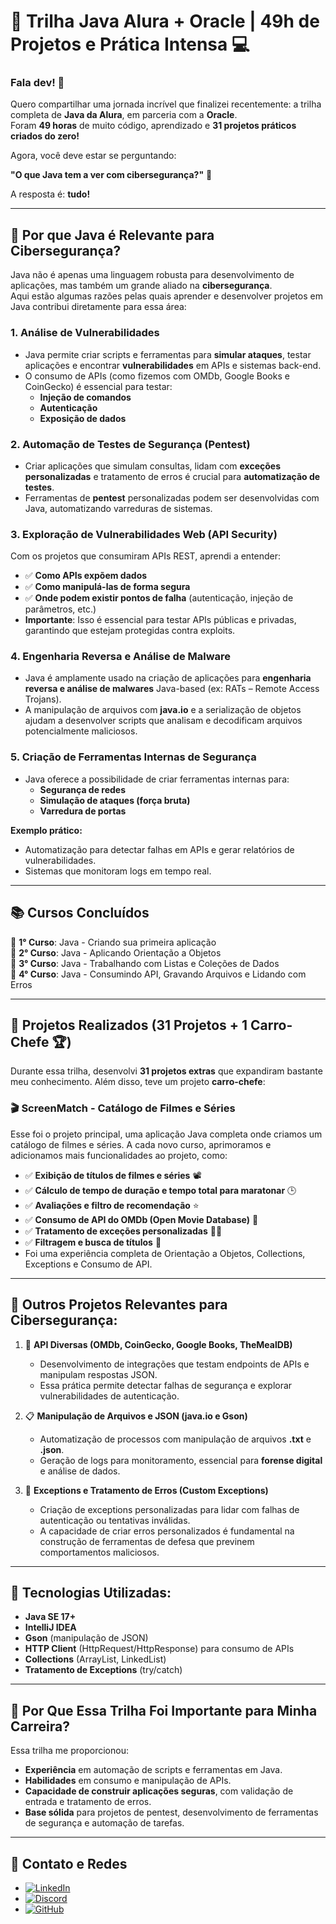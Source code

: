 # 🚀 Trilha Java Alura + Oracle | 49h de Projetos e Prática Intensa 💻

### Fala dev! 👋  
Quero compartilhar uma jornada incrível que finalizei recentemente: a trilha completa de **Java da Alura**, em parceria com a **Oracle**.  
Foram **49 horas** de muito código, aprendizado e **31 projetos práticos criados do zero!**  

Agora, você deve estar se perguntando:  

**"O que Java tem a ver com cibersegurança?"** 🤔  

A resposta é: **tudo!**  

---

## 🔹 Por que Java é Relevante para Cibersegurança?  

Java não é apenas uma linguagem robusta para desenvolvimento de aplicações, mas também um grande aliado na **cibersegurança**.  
Aqui estão algumas razões pelas quais aprender e desenvolver projetos em Java contribui diretamente para essa área:  

### 1. Análise de Vulnerabilidades  
- Java permite criar scripts e ferramentas para **simular ataques**, testar aplicações e encontrar **vulnerabilidades** em APIs e sistemas back-end.  
- O consumo de APIs (como fizemos com OMDb, Google Books e CoinGecko) é essencial para testar:  
  - **Injeção de comandos**  
  - **Autenticação**  
  - **Exposição de dados**  

### 2. Automação de Testes de Segurança (Pentest)  
- Criar aplicações que simulam consultas, lidam com **exceções personalizadas** e tratamento de erros é crucial para **automatização de testes**.  
- Ferramentas de **pentest** personalizadas podem ser desenvolvidas com Java, automatizando varreduras de sistemas.  

### 3. Exploração de Vulnerabilidades Web (API Security)  
Com os projetos que consumiram APIs REST, aprendi a entender:  
- ✅ **Como APIs expõem dados**  
- ✅ **Como manipulá-las de forma segura**  
- ✅ **Onde podem existir pontos de falha** (autenticação, injeção de parâmetros, etc.)  
- **Importante**: Isso é essencial para testar APIs públicas e privadas, garantindo que estejam protegidas contra exploits.  

### 4. Engenharia Reversa e Análise de Malware  
- Java é amplamente usado na criação de aplicações para **engenharia reversa e análise de malwares** Java-based (ex: RATs – Remote Access Trojans).  
- A manipulação de arquivos com **java.io** e a serialização de objetos ajudam a desenvolver scripts que analisam e decodificam arquivos potencialmente maliciosos.  

### 5. Criação de Ferramentas Internas de Segurança  
- Java oferece a possibilidade de criar ferramentas internas para:  
  - **Segurança de redes**  
  - **Simulação de ataques (força bruta)**  
  - **Varredura de portas**  

**Exemplo prático:**  
- Automatização para detectar falhas em APIs e gerar relatórios de vulnerabilidades.  
- Sistemas que monitoram logs em tempo real.  

---

## 📚 Cursos Concluídos  

🔹 **1° Curso**: Java - Criando sua primeira aplicação  
🔹 **2° Curso**: Java - Aplicando Orientação a Objetos  
🔹 **3° Curso**: Java - Trabalhando com Listas e Coleções de Dados  
🔹 **4° Curso**: Java - Consumindo API, Gravando Arquivos e Lidando com Erros  

---

## 🔨 Projetos Realizados (31 Projetos + 1 Carro-Chefe 🏆)  

Durante essa trilha, desenvolvi **31 projetos extras** que expandiram bastante meu conhecimento. Além disso, teve um projeto **carro-chefe**:  

### 🎬 **ScreenMatch - Catálogo de Filmes e Séries**  
Esse foi o projeto principal, uma aplicação Java completa onde criamos um catálogo de filmes e séries. A cada novo curso, aprimoramos e adicionamos mais funcionalidades ao projeto, como:  

- ✅ **Exibição de títulos de filmes e séries** 📽️  
- ✅ **Cálculo de tempo de duração e tempo total para maratonar** 🕒  
- ✅ **Avaliações e filtro de recomendação** ⭐  
- ✅ **Consumo de API do OMDb (Open Movie Database)** 🎥  
- ✅ **Tratamento de exceções personalizadas** 👨‍🔧  
- ✅ **Filtragem e busca de títulos** 🎯  
- Foi uma experiência completa de Orientação a Objetos, Collections, Exceptions e Consumo de API.
---

## 🔗 Outros Projetos Relevantes para Cibersegurança:  

1. 🔄 **API Diversas (OMDb, CoinGecko, Google Books, TheMealDB)**  
   - Desenvolvimento de integrações que testam endpoints de APIs e manipulam respostas JSON.  
   - Essa prática permite detectar falhas de segurança e explorar vulnerabilidades de autenticação.  

2. 📋 **Manipulação de Arquivos e JSON (java.io e Gson)**  
   - Automatização de processos com manipulação de arquivos **.txt** e **.json**.  
   - Geração de logs para monitoramento, essencial para **forense digital** e análise de dados.  

3. 🚨 **Exceptions e Tratamento de Erros (Custom Exceptions)**  
   - Criação de exceptions personalizadas para lidar com falhas de autenticação ou tentativas inválidas.  
   - A capacidade de criar erros personalizados é fundamental na construção de ferramentas de defesa que previnem comportamentos maliciosos.  

---

## 🔧 Tecnologias Utilizadas:  
- **Java SE 17+**  
- **IntelliJ IDEA**  
- **Gson** (manipulação de JSON)  
- **HTTP Client** (HttpRequest/HttpResponse) para consumo de APIs  
- **Collections** (ArrayList, LinkedList)  
- **Tratamento de Exceptions** (try/catch)  

---

## 🚀 Por Que Essa Trilha Foi Importante para Minha Carreira?  

Essa trilha me proporcionou:  
- **Experiência** em automação de scripts e ferramentas em Java.  
- **Habilidades** em consumo e manipulação de APIs.  
- **Capacidade de construir aplicações seguras**, com validação de entrada e tratamento de erros.  
- **Base sólida** para projetos de pentest, desenvolvimento de ferramentas de segurança e automação de tarefas.  

---

## 🔗 Contato e Redes  

- [![LinkedIn](https://img.shields.io/badge/LinkedIn-0077B5?style=for-the-badge&logo=linkedin)](https://www.linkedin.com/in/renanreis-ciber)  
- [![Discord](https://img.shields.io/badge/Discord-5865F2?style=for-the-badge&logo=discord&logoColor=white)](https://discord.com/users/deze_e)  
- [![GitHub](https://img.shields.io/badge/GitHub-181717?style=for-the-badge&logo=github)](https://github.com/D3Z33)
